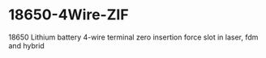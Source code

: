 # 18650-4Wire-ZIF
 18650 Lithium battery 4-wire terminal zero insertion force slot in laser, fdm and hybrid

